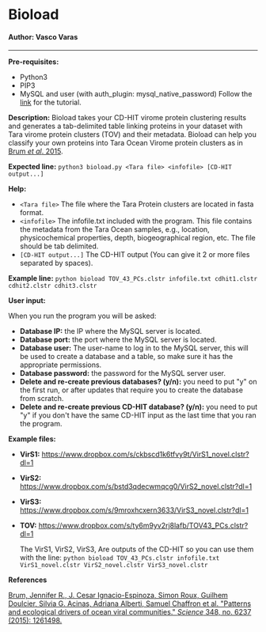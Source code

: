 # Bioload

#### Author: Vasco Varas

___

 **Pre-requisites:**

- Python3
- PIP3
- MySQL and user (with auth_plugin: mysql_native_password) Follow the [link](https://github.com/Vasco-Varas/Bioload/blob/master/installmysql.md) for the tutorial.

**Description:** Bioload takes your CD-HIT virome protein clustering results and generates a tab-delimited table linking proteins in your dataset with Tara virome protein clusters (TOV) and their metadata. Bioload can help you classify your own proteins into Tara Ocean Virome protein clusters as in [Brum *et al*. 2015](http://science.sciencemag.org/content/348/6237/1261498).

**Expected line:** `python3 bioload.py <Tara file> <infofile> [CD-HIT output...]`

**Help:**

- `<Tara file>` The file where the Tara Protein clusters are located in fasta format.
- `<infofile>` The infofile.txt included with the program. This file contains the metadata from the Tara Ocean samples, e.g., location, physicochemical properties, depth, biogeographical region, etc. The file should be tab delimited.
- `[CD-HIT output...]` The CD-HIT output  (You can give it 2 or more files separated by spaces).

**Example line:** `python bioload TOV_43_PCs.clstr infofile.txt cdhit1.clstr cdhit2.clstr cdhit3.clstr`

**User input:**

When you run the program you will be asked:

- **Database IP:** the IP where the MySQL server is located.
- **Database port:** the port where the MySQL server is located.
- **Database user:** The user-name to log in to the MySQL server, this will be used to create a database and a table, so make sure it has the appropriate permissions.
- **Database password:** the password for the MySQL server user.
- **Delete and re-create previous databases? (y/n):** you need to put "y" on the first run, or after updates that require you to create the database from scratch.
- **Delete and re-create previous CD-HIT database? (y/n):** you need to put "y" if you don't have the same CD-HIT input as the last time that you ran the program.

**Example files:**

* **VirS1:** https://www.dropbox.com/s/ckbscd1k6tfvy9t/VirS1_novel.clstr?dl=1

* **VirS2:** https://www.dropbox.com/s/bstd3qdecwmqcg0/VirS2_novel.clstr?dl=1

* **VirS3:** https://www.dropbox.com/s/9mroxhcxern3633/VirS3_novel.clstr?dl=1 

* **TOV:** https://www.dropbox.com/s/ty6m9yv2rj8lafb/TOV43_PCs.clstr?dl=1

  The VirS1, VirS2, VirS3, Are outputs of the CD-HIT so you can use them with the line: `python bioload TOV_43_PCs.clstr infofile.txt VirS1_novel.clstr VirS2_novel.clstr VirS3_novel.clstr`

**References**

[Brum, Jennifer R., J. Cesar Ignacio-Espinoza, Simon Roux, Guilhem Doulcier, Silvia G. Acinas, Adriana Alberti, Samuel Chaffron et al. "Patterns and ecological drivers of ocean viral communities." *Science* 348, no. 6237 (2015): 1261498.](http://science.sciencemag.org/content/348/6237/1261498)

